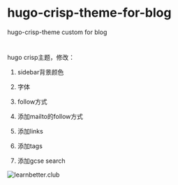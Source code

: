 # hugo-crisp-theme-for-blog
hugo-crisp-theme custom for blog
#
hugo crisp主题，修改：

1. sidebar背景颜色

2. 字体

3. follow方式

4. 添加mailto的follow方式

5. 添加links

6. 添加tags

7. 添加gcse search

![learnbetter.club](http://o7ubfyghw.bkt.clouddn.com/hugo%20published%20and%20can%20search%20in%20blog.jpg)
